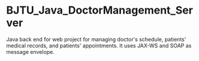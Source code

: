 # BJTU_Java_DoctorManagement_Server
Java back end for web project for managing doctor's schedule, patients' medical records, and patients' appointments.  It uses JAX-WS and SOAP as message envelope.
